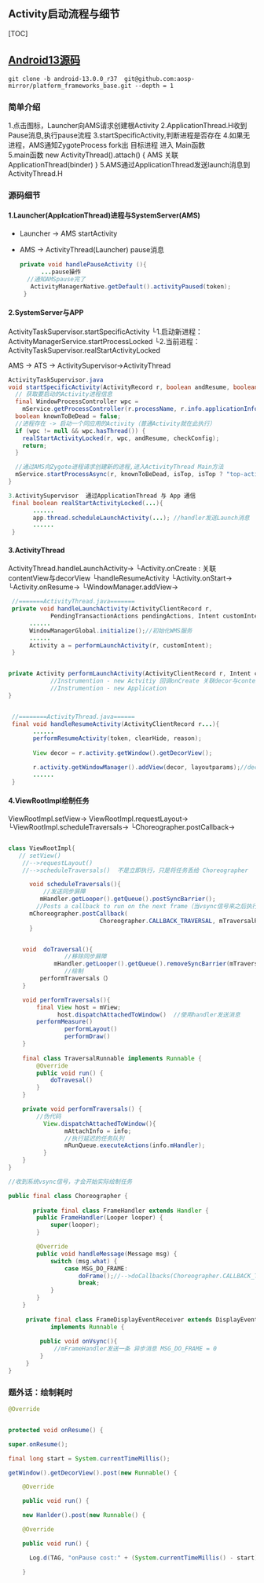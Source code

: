 ## Activity启动流程与细节

[TOC]

## [Android13源码](https://github.com/aosp-mirror/platform_frameworks_base/releases/tag/android-13.0.0_r37)

```shell
git clone -b android-13.0.0_r37  git@github.com:aosp-mirror/platform_frameworks_base.git --depth = 1
```

### 简单介绍

1.点击图标，Launcher向AMS请求创建根Activity
2.ApplicationThread.H收到Pause消息,执行pause流程
3.startSpecificActivity,判断进程是否存在
4.如果无进程，AMS通知ZygoteProcess  fork出 目标进程 进入 Main函数  
5.main函数 new ActivityThread().attach() { AMS 关联 ApplicationThread(binder) }
5.AMS通过ApplicationThread发送launch消息到ActivityThread.H

### 源码细节

#### 1.Launcher(ApplcationThread)进程与SystemServer(AMS)

- Launcher -> AMS     startActivity

- AMS -> ActivityThread(Launcher)   pause消息
  ```java
  private void handlePauseActivity (){
  		...pause操作
  	//通知AMSpause完了
     ActivityManagerNative.getDefault().activityPaused(token);
   }                 
  ```

#### 2.SystemServer与APP

ActivityTaskSupervisor.startSpecificActivity
 └1.启动新进程：ActivityManagerService.startProcessLocked 
 └2.当前进程：ActivityTaskSupervisor.realStartActivityLocked

AMS -> ATS -> ActivitySupervisor->ActivityThread 

```java
ActivityTaskSupervisor.java
void startSpecificActivity(ActivityRecord r, boolean andResume, boolean checkConfig) {
  // 获取要启动的Activity进程信息
  final WindowProcessController wpc =
    mService.getProcessController(r.processName, r.info.applicationInfo.uid);
  boolean knownToBeDead = false;
  //进程存在 -> 启动一个同应用的Activity（普通Activity就在此执行）
  if (wpc != null && wpc.hasThread()) {
    realStartActivityLocked(r, wpc, andResume, checkConfig);
	return;		
  }

  //通过AMS向Zygote进程请求创建新的进程,进入ActivityThread Main方法
  mService.startProcessAsync(r, knownToBeDead, isTop, isTop ? "top-activity" : "activity");
}

3.ActivitySupervisor  通过ApplicationThread 与 App 通信
 final boolean realStartActivityLocked(...){
       ......
       app.thread.scheduleLaunchActivity(...); //handler发送Launch消息
       ......
 }
```



#### 3.ActivityThread

ActivityThread.handleLaunchActivity->
    └Activity.onCreate   : 关联contentView与decorView
	└handleResumeActivity
       └Activity.onStart->
       └Activity.onResume->
       └WindowManager.addView->

```java
 //=======ActivityThread.java=======
 private void handleLaunchActivity(ActivityClientRecord r,
            PendingTransactionActions pendingActions, Intent customIntent）{
      ......
      WindowManagerGlobal.initialize();//初始化WMS服务
      ......
      Activity a = performLaunchActivity(r, customIntent);
 }


private Activity performLaunchActivity(ActivityClientRecord r, Intent customIntent) {
    		//Instrumention - new Actvitiy 回调onCreate 关联decor与contentview
    		//Instrumention - new Application
}


 //========ActivityThread.java======
 final void handleResumeActivity(ActivityClientRecord r...){
       ......
       performResumeActivity(token, clearHide, reason);
     
       View decor = r.activity.getWindow().getDecorView();

       r.activity.getWindowManager().addView(decor, layoutparams);//decor添加到window
       ......
 }

```

#### 4.ViewRootImpl绘制任务

ViewRootImpl.setView->
ViewRootImpl.requestLayout->
 └ViewRootImpl.scheduleTraversals->
 └Choreographer.postCallback->

```java

class ViewRootImpl{
   // setView()
    //-->requestLayout()
    //-->scheduleTraversals()  不是立即执行，只是将任务丢给 Choreographer 

      void scheduleTraversals(){
          //发送同步屏障
         mHandler.getLooper().getQueue().postSyncBarrier();
   		//Posts a callback to run on the next frame（当vsync信号来之后执行）
      mChoreographer.postCallback(
                          Choreographer.CALLBACK_TRAVERSAL, mTraversalRunnable, null);
      }


  	void  doTraversal(){
				//移除同步屏障
 			 mHandler.getLooper().getQueue().removeSyncBarrier(mTraversalBarrier);   
				//绘制
    	 performTraversals（）
    } 

	void performTraversals(){
        final View host = mView;
			  host.dispatchAttachedToWindow()  //使用handler发送消息
        performMeasure()
				performLayout()
				performDraw()    
    }  
    
    final class TraversalRunnable implements Runnable {
        @Override
        public void run() {
            doTravesal()
        }
    }

    private void performTraversals() {
        //伪代码
		  View.dispatchAttachedToWindow(){
             	mAttachInfo = info;
				//执行延迟的任务队列	
              	mRunQueue.executeActions(info.mHandler);
          }
    }
}

//收到系统vsync信号，才会开始实际绘制任务

public final class Choreographer {
    
	   private final class FrameHandler extends Handler {
        public FrameHandler(Looper looper) {
            super(looper);
        }

        @Override
        public void handleMessage(Message msg) {
            switch (msg.what) {
                case MSG_DO_FRAME:
                    doFrame();//-->doCallbacks(Choreographer.CALLBACK_TRAVERSAL);
                    break;
            }
        }
    }
	
     private final class FrameDisplayEventReceiver extends DisplayEventReceiver
            implements Runnable {
         
         public void onVsync(){
             //mFrameHandler发送一条 异步消息 MSG_DO_FRAME = 0
         }
     } 
}
```




### 题外话：绘制耗时

```java
@Override


protected void onResume() {

super.onResume();

final long start = System.currentTimeMillis();

getWindow().getDecorView().post(new Runnable() {

    @Override

    public void run() {

    new Hanlder().post(new Runnable() {

    @Override

    public void run() {

      Log.d(TAG, "onPause cost:" + (System.currentTimeMillis() - start));

    }
```